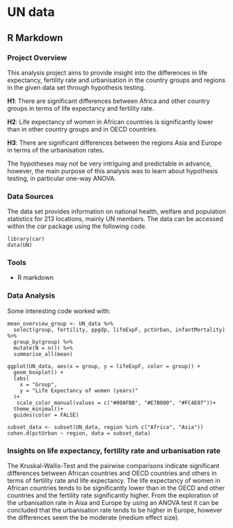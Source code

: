 # UN data
## R Markdown
### Project Overview
This analysis project aims to provide insight into the differences in life expectancy, fertility rate and urbanisation in the country groups and regions in the given data set through hypothesis testing.

**H1**: There are significant differences between Africa and other country groups in terms of life expectancy and fertility rate.

**H2**: Life expectancy of women in African countries is significantly lower than in other country groups and in OECD countries. 

**H3**: There are significant differences between the regions Asia and Europe in terms of the urbanisation rates.

The hypotheses may not be very intriguing and predictable in advance, however, the main purpose of this analysis was to learn about hypothesis testing, in particular one-way ANOVA.

### Data Sources
The data set provides information on national health, welfare and population statistics for 213 locations, mainly UN members.
The data can be accessed within the _car_ package using the following code.
```
library(car)
data(UN)
```

### Tools
- R markdown

### Data Analysis
Some interesting code worked with:

```
mean_overview_group <- UN_data %>%
  select(group, fertility, ppgdp, lifeExpF, pctUrban, infantMortality) %>%
  group_by(group) %>%
  mutate(N = n()) %>%  
  summarise_all(mean)
```
```
ggplot(UN_data, aes(x = group, y = lifeExpF, color = group)) +
  geom_boxplot() +
  labs(
    x = "Group",
    y = "Life Expectancy of women (years)"
  )+
   scale_color_manual(values = c("#00AFBB", "#E7B800", "#FC4E07"))+
  theme_minimal()+
  guides(color = FALSE)
```
```
subset_data <- subset(UN_data, region %in% c("Africa", "Asia"))
cohen.d(pctUrban ~ region, data = subset_data)
```

### Insights on life expectancy, fertility rate and urbanisation rate
The Kruskal-Wallis-Test and the pairwise comparisons indicate significant differences between African countries and OECD countries and others in terms of fertility rate and life expectancy. The life expectancy of women in African countries tends to be significantly lower than in the OECD and other countries and the fertility rate significantly higher.
From the exploration of the urbanisation rate in Aisa and Europe by using an ANOVA test it can be concluded that the urbanisation rate tends to be higher in Europe, however the differences seem the be moderate (medium effect size).

